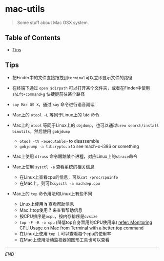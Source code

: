 # mac-utils

> Some stuff about Mac OSX system.

## Table of Contents

* [Tips](#tips)

## <a name="tips"></a>Tips

* 把Finder中的文件直接拖拽到`terminal`可以立即显示文件的路径
* 在终端下通过 `open $dirpath` 可以打开某个文件夹，或者在Finder中使用 `shift+command+g` 快捷键前往某个路径
* `say Mac OS X`，通过 `say` 命令进行语音阅读
* Mac上的 `otool -L` 等同于Linux上的 `ldd` 命令
* Mac上的 `otool` 等同于Linux上的 `objdump`，也可以通过`brew search/install binutils`，然后使用 `gobjdump`
	+ `otool -tV <executable>` to disassemble
	+ `gobjdump -a libcrypto.a` to see mach-o-i386 or something

* Mac上使用 `dtruss` 命令跟踪某个进程，对应Linux上的`strace`命令
* Mac上使用 `sysctl -a` 查看系统的相关信息
	+ 在Linux上查看cpu的信息，可以`cat /proc/cpuinfo`
	+ 在Mac上，则可以`sysctl -a machdep.cpu`

* Mac上的 `top` 命令用法和Linux上有些不同
	+ Linux上使用 **h** 查看帮助信息
	+ Mac上top使用 **?** 来查看帮助信息
	+ 按CPU排序是`ocpu`，按内存排序是`ovsize`
	+ `top -F -R -o cpu` (降低top自身暂用的CPU使用率) [refer: Monitoring CPU Usage on Mac from Terminal with a better top command](http://osxdaily.com/2009/10/06/monitoring-cpu-usage-on-your-mac-a-better-top-command/)
	+ 在Linux上使用 `top 1` 可以查看每个cpu的使用率
	+ 在Mac上使用活动监视器的图形工具也可以查看

---

*END*


